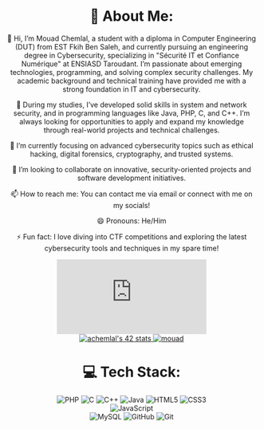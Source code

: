 <div align="center">

# 💫 About Me:
👋 Hi, I’m Mouad Chemlal, a student with a diploma in Computer Engineering (DUT) from EST Fkih Ben Saleh, and currently pursuing an engineering degree in Cybersecurity, specializing in "Sécurité IT et Confiance Numérique" at ENSIASD Taroudant. I’m passionate about emerging technologies, programming, and solving complex security challenges. My academic background and technical training have provided me with a strong foundation in IT and cybersecurity.

👀 During my studies, I’ve developed solid skills in system and network security, and in programming languages like Java, PHP, C, and C++. I’m always looking for opportunities to apply and expand my knowledge through real-world projects and technical challenges.

🌱 I’m currently focusing on advanced cybersecurity topics such as ethical hacking, digital forensics, cryptography, and trusted systems.

💞️ I’m looking to collaborate on innovative, security-oriented projects and software development initiatives.

📫 How to reach me: You can contact me via email or connect with me on my socials!

😄 Pronouns: He/Him

⚡ Fun fact: I love diving into CTF competitions and exploring the latest cybersecurity tools and techniques in my spare time!

<iframe src="https://tryhackme.com/api/v2/badges/public-profile?userPublicId=3206408" style='border:none;'></iframe>
<div align="center">
  <a href="https://github.com/oakoudad/badge42">
    <img src="https://badge.mediaplus.ma/binary/achemlal" alt="achemlal's 42 stats" />
    <img src="https://tryhackme.com/api/v2/badges/public-profile?userPublicId=3206408" style='border:none;' alt="mouad" />
  </a>
</div>

# 💻 Tech Stack:
![PHP](https://img.shields.io/badge/php-%23777BB4.svg?style=for-the-badge&logo=php&logoColor=white) 
![C](https://img.shields.io/badge/c-%2300599C.svg?style=for-the-badge&logo=c&logoColor=white) 
![C++](https://img.shields.io/badge/c++-%2300599C.svg?style=for-the-badge&logo=c%2B%2B&logoColor=white) 
![Java](https://img.shields.io/badge/java-%23ED8B00.svg?style=for-the-badge&logo=openjdk&logoColor=white) 
![HTML5](https://img.shields.io/badge/html5-%23E34F26.svg?style=for-the-badge&logo=html5&logoColor=white) 
![CSS3](https://img.shields.io/badge/css3-%231572B6.svg?style=for-the-badge&logo=css3&logoColor=white)  
![JavaScript](https://img.shields.io/badge/javascript-%23323330.svg?style=for-the-badge&logo=javascript&logoColor=%23F7DF1E)  
![MySQL](https://img.shields.io/badge/mysql-4479A1.svg?style=for-the-badge&logo=mysql&logoColor=white) 
![GitHub](https://img.shields.io/badge/github-%23121011.svg?style=for-the-badge&logo=github&logoColor=white) 
![Git](https://img.shields.io/badge/git-%23F05033.svg?style=for-the-badge&logo=git&logoColor=white)
</div>